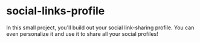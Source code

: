 # social-links-profile
In this small project, you'll build out your social link-sharing profile. You can even personalize it and use it to share all your social profiles!

